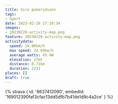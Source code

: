 ```yaml
---
title: Giro pomeridiano
tags:
- Sport
date: 2023-02-28 17:10:34
images:
- 20230228-activity-map.png
feature: 20230228-activity-map.png
activitydata:
  speed: 14.06km/h
  max speed: 24.69km/h
  average watts: 45.4W
  elevation: 27mt
  distance: 8.71km
  duration: 2231
places: []
draft: true
---
```


<!--more--> 

 [//]: # ({% figure { src: '20230228-activity-map.png', title: 'map' } %})


{% strava { id: '8637412090', embedId: '169012390faf3cfac13dd5dfb7b41de1d9c4a2ce' } %}